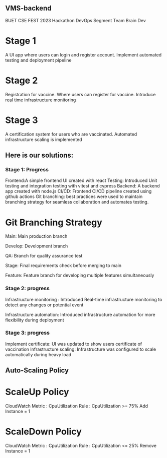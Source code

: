## VMS-backend

BUET CSE FEST 2023 Hackathon DevOps Segment Team Brain Dev

# Stage 1

A UI app where users can login and register account. Implement automated testing and deployment pipeline

# Stage 2

Registration for vaccine. Where users can register for vaccine. Introduce real time infrastructure monitoring

# Stage 3

A certification system for users who are vaccinated. Automated infrastructure scaling is implemented

## Here is our solutions:

### Stage 1: Progress

Frontend:A simple frontend UI created with react
Testing: Introduced Unit testing and integration testing with vitest and cypress
Backend: A backend app created with node.js
CI/CD: Frontend CI/CD pipeline created using github actions
Git branching: best practices were used to maintain branching
strategy for seamless collaboration and automates testing.

# Git Branching Strategy

Main: Main production branch

Develop: Development branch

QA: Branch for quality assurance test

Stage: Final requirements check before merging to main

Feature: Feature branch for developing multiple features simultaneously

### Stage 2: progress

Infrastructure monitoring : Introduced Real-time infrastructure monitoring to
detect any changes or potential event

Infrastructure automation: Introduced infrastructure
automation for more flexibility during deployment

### Stage 3: progress

Implement certificate: UI was updated to show users certificate of vaccination
Infrastructure scaling: Infrastructure was configured to scale automatically during heavy load

## Auto-Scaling Policy

# ScaleUp Policy

CloudWatch Metric :
CpuUtilization
Rule :
CpuUtilization >= 75%
Add Instance = 1

# ScaleDown Policy

CloudWatch Metric :
CpuUtilization
Rule :
CpuUtilization <= 25%
Remove Instance = 1
